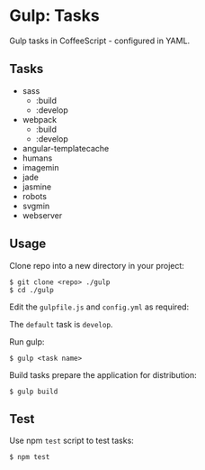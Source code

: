 Gulp: Tasks
===========

Gulp tasks in CoffeeScript - configured in YAML.

Tasks
-----

- sass
  - :build
  - :develop
- webpack
  - :build
  - :develop
- angular-templatecache
- humans
- imagemin
- jade
- jasmine
- robots
- svgmin
- webserver

Usage
-----

Clone repo into a new directory in your project:
    
    $ git clone <repo> ./gulp
    $ cd ./gulp

Edit the `gulpfile.js` and `config.yml` as required:

The `default` task is `develop`.

Run gulp:

    $ gulp <task name>

Build tasks prepare the application for distribution:
    
    $ gulp build

Test
----

Use npm `test` script to test tasks:

    $ npm test

